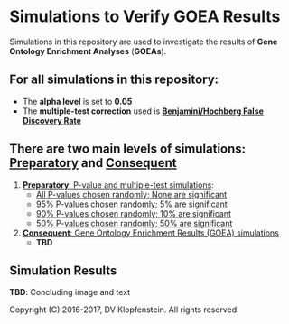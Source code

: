 # Simulations to Verify GOEA Results
Simulations in this repository are used to investigate the results of **Gene Ontology Enrichment Analyses** (**GOEAs**).    

## For all simulations in this repository:    
  * The **alpha level** is set to **0.05**
  * The **multiple-test correction** used is [**Benjamini/Hochberg False Discovery Rate**](http://www.stat.purdue.edu/~doerge/BIOINFORM.D/FALL06/Benjamini%20and%20Y%20FDR.pdf)

## There are two main levels of simulations: [Preparatory](README_prep.md#preparatory-p-value-and-multiple-test-simulations) and [Consequent](README_main.md#consequent-goea-simulations)
  1. [**Preparatory**: P-value and multiple-test simulations](README_prep.md#preparatory-p-value-and-multiple-test-simulations):    
      * [All P-values chosen randomly; None are significant](README_prep.md#all-p-values-chosen-randomly-none-are-significant-1)
      * [95% P-values chosen randomly; 5% are significant ](README_prep.md#95-p-values-chosen-randomly-5-are-significant)
      * [90% P-values chosen randomly; 10% are significant ](README_prep.md#90-p-values-chosen-randomly-10-are-significant)
      * [50% P-values chosen randomly; 50% are significant ](README_prep.md#50-p-values-chosen-randomly-50-are-significant)
  2. [**Consequent**: Gene Ontology Enrichment Results (GOEA) simulations](README_main.md#consequent-goea-simulations)
      * **TBD**

## Simulation Results
**TBD**: Concluding image and text

Copyright (C) 2016-2017, DV Klopfenstein. All rights reserved.
